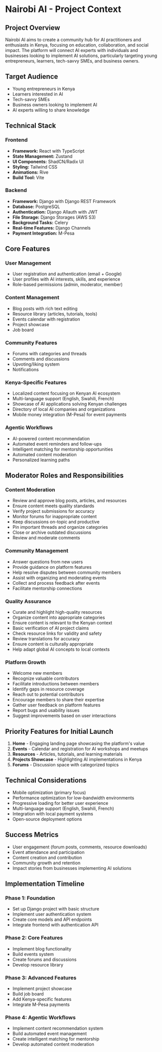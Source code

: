 # Nairobi AI - Project Context

## Project Overview

Nairobi AI aims to create a community hub for AI practitioners and enthusiasts in Kenya, focusing on education, collaboration, and social impact. The platform will connect AI experts with individuals and businesses looking to implement AI solutions, particularly targeting young entrepreneurs, learners, tech-savvy SMEs, and business owners.

## Target Audience

- Young entrepreneurs in Kenya
- Learners interested in AI
- Tech-savvy SMEs
- Business owners looking to implement AI
- AI experts willing to share knowledge

## Technical Stack

### Frontend
- **Framework:** React with TypeScript
- **State Management:** Zustand
- **UI Components:** ShadCN/Radix UI
- **Styling:** Tailwind CSS
- **Animations:** Rive
- **Build Tool:** Vite

### Backend
- **Framework:** Django with Django REST Framework
- **Database:** PostgreSQL
- **Authentication:** Django Allauth with JWT
- **File Storage:** Django Storages (AWS S3)
- **Background Tasks:** Celery
- **Real-time Features:** Django Channels
- **Payment Integration:** M-Pesa

## Core Features

### User Management
- User registration and authentication (email + Google)
- User profiles with AI interests, skills, and experience
- Role-based permissions (admin, moderator, member)

### Content Management
- Blog posts with rich text editing
- Resource library (articles, tutorials, tools)
- Events calendar with registration
- Project showcase
- Job board

### Community Features
- Forums with categories and threads
- Comments and discussions
- Upvoting/liking system
- Notifications

### Kenya-Specific Features
- Localized content focusing on Kenyan AI ecosystem
- Multi-language support (English, Swahili, French)
- Showcase of AI applications solving Kenyan challenges
- Directory of local AI companies and organizations
- Mobile money integration (M-Pesa) for event payments

### Agentic Workflows
- AI-powered content recommendation
- Automated event reminders and follow-ups
- Intelligent matching for mentorship opportunities
- Automated content moderation
- Personalized learning paths

## Moderator Roles and Responsibilities

### Content Moderation
- Review and approve blog posts, articles, and resources
- Ensure content meets quality standards
- Verify project submissions for accuracy
- Monitor forums for inappropriate content
- Keep discussions on-topic and productive
- Pin important threads and organize categories
- Close or archive outdated discussions
- Review and moderate comments

### Community Management
- Answer questions from new users
- Provide guidance on platform features
- Help resolve disputes between community members
- Assist with organizing and moderating events
- Collect and process feedback after events
- Facilitate mentorship connections

### Quality Assurance
- Curate and highlight high-quality resources
- Organize content into appropriate categories
- Ensure content is relevant to the Kenyan context
- Basic verification of AI project claims
- Check resource links for validity and safety
- Review translations for accuracy
- Ensure content is culturally appropriate
- Help adapt global AI concepts to local contexts

### Platform Growth
- Welcome new members
- Recognize valuable contributors
- Facilitate introductions between members
- Identify gaps in resource coverage
- Reach out to potential contributors
- Encourage members to share their expertise
- Gather user feedback on platform features
- Report bugs and usability issues
- Suggest improvements based on user interactions

## Priority Features for Initial Launch

1. **Home** - Engaging landing page showcasing the platform's value
2. **Events** - Calendar and registration for AI workshops and meetups
3. **Resources** - Articles, tutorials, and learning materials
4. **Projects Showcase** - Highlighting AI implementations in Kenya
5. **Forums** - Discussion space with categorized topics

## Technical Considerations

- Mobile optimization (primary focus)
- Performance optimization for low-bandwidth environments
- Progressive loading for better user experience
- Multi-language support (English, Swahili, French)
- Integration with local payment systems
- Open-source deployment options

## Success Metrics

- User engagement (forum posts, comments, resource downloads)
- Event attendance and participation
- Content creation and contribution
- Community growth and retention
- Impact stories from businesses implementing AI solutions

## Implementation Timeline

### Phase 1: Foundation
- Set up Django project with basic structure
- Implement user authentication system
- Create core models and API endpoints
- Integrate frontend with authentication API

### Phase 2: Core Features
- Implement blog functionality
- Build events system
- Create forums and discussions
- Develop resource library

### Phase 3: Advanced Features
- Implement project showcase
- Build job board
- Add Kenya-specific features
- Integrate M-Pesa payments

### Phase 4: Agentic Workflows
- Implement content recommendation system
- Build automated event management
- Create intelligent matching for mentorship
- Develop automated content moderation